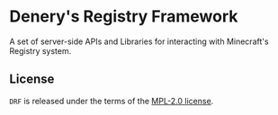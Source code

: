 # Denery's Registry Framework
A set of server-side APIs and Libraries for interacting with Minecraft's Registry system.
## License
`DRF` is released under the terms of the [MPL-2.0 license](LICENSE).

